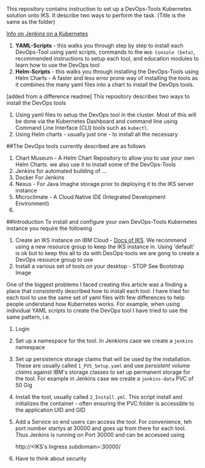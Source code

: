 This repository contains instruction to set up a DevOps-Tools Kubernetes solution onto IKS. It describe two ways to perform the task. (Title is the same as the folder)


[Info on Jenkins on a Kubernetes](https://cloud.google.com/solutions/jenkins-on-container-engine)

1. **YAML-Scripts** - this walks you through step by step to install each DevOps-Tool using yaml scripts,  commands to the `Web Console (beta)`, recommended instructions to setup each tool, and education modules to learn how to use the DevOps tool
1. **Helm-Scripts** - this walks you through installing the DevOps-Tools using Helm Charts - A faster and less error prone way of installing the tools as it combines the many yaml files into a chart to install the DevOps tools.

[added from a difference readme]
This repository describes two ways to install the DevOps tools
1. Using yaml files to setup the DevOps tool in the cluster. Most of this will be done via the Kubernetes Dashboard and command line using Command Line Interface (CLI) tools such as `kubectl`.
2. Using Helm charts - usually just one - to install all the necessary 



##The DevOps tools currently described are as follows
1. Chart Museum - A Helm Chart Repository to allow you to use your own Helm Charts. we also use it to install some of the DevOps-Tools
1. Jenkins for automated building of ...
1. Docker For Jenkins
1. Nexus - For Java Imaghe storage prior to deploying it to the IKS server instance
1. Microclimate - A Cloud Native IDE (Integrated Development Environment)
1.



##Introduction
To install and configure your own DevOps-Tools Kubernetes instance you require the following

1. Create an IKS instance on IBM Cloud - [Docs of IKS](https://cloud.ibm.com/docs/containers?topic=containers-getting-started). We recommend using a new resource group to keep the IKS instance in. Using 'default' is ok but to keep this all to do with DesOps-tools we are gong to create a DevOps resource group to use 
1. Install a various set of tools on your desktop - STOP See Bootstrap Image



One of the biggest problems I faced creating this article was a finding a place that consistently described how to install each tool. I have tried for each tool to use the same set of yaml files with few differences to help people understand how Kubernetes works. For example, when using individual YAML scripts to create the DevOps tool I have tried to use the same pattern, i.e.
1. Login
1. Set up a namespace for the tool. In Jenkions case we create a `jenkins` namespace
1. Set up persistence storage claims that will be used by the installation. These are usually called `1_PVS_Setup.yaml` and use _persistent volume claims_ against IBM's storage classes to set up permanent storage for the tool. For example in Jenkins case we create a `jenkins-data` PVC of 50 Gig
1. Install the tool, usually called `2_Install.yml`. This script install and initializes the container - often ensuring the PVC folder is accessible to the application UID and GID
1. Add a Service so end users can access the tool. For convenience, teh port number startys at 30000 and goes up from there for each tool. Thus Jenkins is running on Port 30000 and can be accessed using

	http://<IKS's Ingress subdomain>:30000/
1. Have to think about security